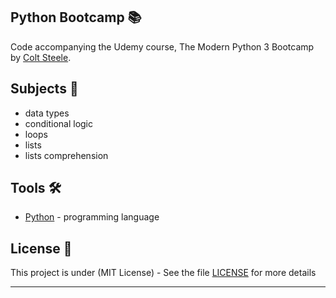 ## Python Bootcamp 📚

Code accompanying the Udemy course, The Modern Python 3 Bootcamp by [Colt Steele](https://www.linkedin.com/in/coltsteele/).

## Subjects 📓

- data types
- conditional logic
- loops
- lists
- lists comprehension

## Tools 🛠️

- [Python](https://www.python.org/) - programming language

## License 📄

This project is under (MIT License) - See the file [LICENSE](LICENSE) for more details

---

